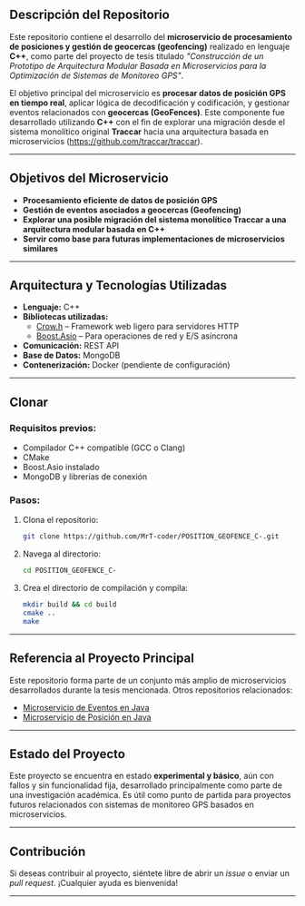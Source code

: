 
## Descripción del Repositorio

Este repositorio contiene el desarrollo del **microservicio de procesamiento de posiciones y gestión de geocercas (geofencing)** realizado en lenguaje **C++**, como parte del proyecto de tesis titulado *"Construcción de un Prototipo de Arquitectura Modular Basada en Microservicios para la Optimización de Sistemas de Monitoreo GPS"*.

El objetivo principal del microservicio es **procesar datos de posición GPS en tiempo real**, aplicar lógica de decodificación y codificación, y gestionar eventos relacionados con **geocercas (GeoFences)**. Este componente fue desarrollado utilizando **C++** con el fin de explorar una migración desde el sistema monolítico original **Traccar** hacia una arquitectura basada en microservicios (https://github.com/traccar/traccar).

---

## Objetivos del Microservicio

- **Procesamiento eficiente de datos de posición GPS**
- **Gestión de eventos asociados a geocercas (Geofencing)**
- **Explorar una posible migración del sistema monolítico Traccar a una arquitectura modular basada en C++**
- **Servir como base para futuras implementaciones de microservicios similares**

---

## Arquitectura y Tecnologías Utilizadas

- **Lenguaje:** C++
- **Bibliotecas utilizadas:**
  - [Crow.h](https://github.com/ipkn/crow) – Framework web ligero para servidores HTTP
  - [Boost.Asio](https://www.boost.org/doc/libs/1_82_0/doc/html/boost_asio.html) – Para operaciones de red y E/S asíncrona
- **Comunicación:** REST API
- **Base de Datos:** MongoDB 
- **Contenerización:** Docker (pendiente de configuración)

---
## Clonar

### Requisitos previos:
- Compilador C++ compatible (GCC o Clang)
- CMake
- Boost.Asio instalado
- MongoDB y librerías de conexión

### Pasos:

1. Clona el repositorio:
   ```bash
   git clone https://github.com/MrT-coder/POSITION_GEOFENCE_C-.git
   ```

2. Navega al directorio:
   ```bash
   cd POSITION_GEOFENCE_C-
   ```

3. Crea el directorio de compilación y compila:
   ```bash
   mkdir build && cd build
   cmake ..
   make
   ```
---

## Referencia al Proyecto Principal

Este repositorio forma parte de un conjunto más amplio de microservicios desarrollados durante la tesis mencionada. Otros repositorios relacionados:

- [Microservicio de Eventos en Java](https://github.com/MrT-coder/TRACCAR_EVENTS_JAVA)
- [Microservicio de Posición en Java](https://github.com/MrT-coder/TRACCAR_POSITION-GEOFENCE_JAVA)

---
## Estado del Proyecto

Este proyecto se encuentra en estado **experimental y básico**, aún con fallos y sin funcionalidad fija, desarrollado principalmente como parte de una investigación académica. Es útil como punto de partida para proyectos futuros relacionados con sistemas de monitoreo GPS basados en microservicios.

---

## Contribución

Si deseas contribuir al proyecto, siéntete libre de abrir un *issue* o enviar un *pull request*. ¡Cualquier ayuda es bienvenida!

---
